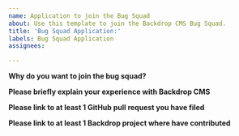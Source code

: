 ```yaml
---
name: Application to join the Bug Squad
about: Use this template to join the Backdrop CMS Bug Squad.
title: 'Bug Squad Application:'
labels: Bug Squad Application
assignees:

---
```


**Why do you want to join the bug squad?**
<!-- example: Because I'm always looking for ways I can help the Backdrop
  community, and this seems like the perfect job for me! -->

**Please briefly explain your experience with Backdrop CMS**
<!-- example: I maintain two websites that are built with Backdrop CMS. -->

**Please link to at least 1 GitHub pull request you have filed**
<!-- example: https://github.com/backdrop-contrib/webform_civicrm/pull/53 -->

**Please link to at least 1 Backdrop project where have contributed**
<!-- example: https://github.com/backdrop-contrib/webform_civicrm -->
